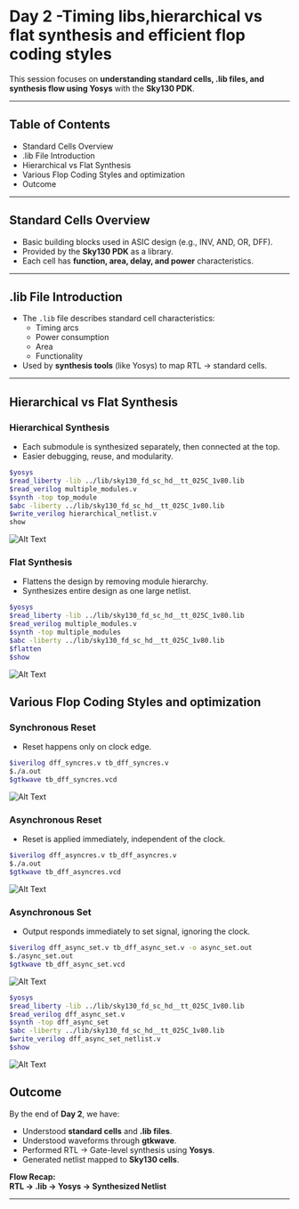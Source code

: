 
# Day 2 -Timing libs,hierarchical vs flat synthesis and efficient flop coding styles
 

This session focuses on **understanding standard cells, .lib files, and synthesis flow using Yosys** with the **Sky130 PDK**.  

---

## Table of Contents  
- Standard Cells Overview  
- .lib File Introduction
- Hierarchical vs Flat Synthesis
- Various Flop Coding Styles and optimization 
- Outcome  

---

##  Standard Cells Overview  
- Basic building blocks used in ASIC design (e.g., INV, AND, OR, DFF).  
- Provided by the **Sky130 PDK** as a library.  
- Each cell has **function, area, delay, and power** characteristics.  

---

## .lib File Introduction  
- The `.lib` file describes standard cell characteristics:  
  - Timing arcs  
  - Power consumption  
  - Area  
  - Functionality  
- Used by **synthesis tools** (like Yosys) to map RTL → standard cells.  

---

## Hierarchical vs Flat Synthesis


### Hierarchical Synthesis 
- Each submodule is synthesized separately, then connected at the top.
- Easier debugging, reuse, and modularity.
```bash
$yosys
$read_liberty -lib ../lib/sky130_fd_sc_hd__tt_025C_1v80.lib
$read_verilog multiple_modules.v
$synth -top top_module
$abc -liberty ../lib/sky130_fd_sc_hd__tt_025C_1v80.lib
$write_verilog hierarchical_netlist.v
show
```
![Alt Text](Image/hier.png)
### Flat Synthesis 
- Flattens the design by removing module hierarchy.
- Synthesizes entire design as one large netlist.
```bash
$yosys
$read_liberty -lib ../lib/sky130_fd_sc_hd__tt_025C_1v80.lib
$read_verilog multiple_modules.v
$synth -top multiple_modules
$abc -liberty ../lib/sky130_fd_sc_hd__tt_025C_1v80.lib
$flatten
$show
```
![Alt Text](Image/flat.png)

##  Various Flop Coding Styles and optimization 

### Synchronous Reset

- Reset happens only on clock edge.
```bash
$iverilog dff_syncres.v tb_dff_syncres.v 
$./a.out
$gtkwave tb_dff_syncres.vcd
```

![Alt Text](Image/sync_reset.png)

### Asynchronous  Reset 
- Reset is applied immediately, independent of the clock.

```bash
$iverilog dff_asyncres.v tb_dff_asyncres.v 
$./a.out
$gtkwave tb_dff_asyncres.vcd
```
![Alt Text](Image/gtkwave_dff.png)

### Asynchronous  Set 
- Output responds immediately to set signal, ignoring the clock.

```bash
$iverilog dff_async_set.v tb_dff_async_set.v -o async_set.out
$./async_set.out
$gtkwave tb_dff_async_set.vcd
```
![Alt Text](Image/async_set_dff.png)

```bash
$yosys
$read_liberty -lib ../lib/sky130_fd_sc_hd__tt_025C_1v80.lib
$read_verilog dff_async_set.v
$synth -top dff_async_set
$abc -liberty ../lib/sky130_fd_sc_hd__tt_025C_1v80.lib
$write_verilog dff_async_set_netlist.v
$show
```
![Alt Text](Image/async_set.png)
##  Outcome  

By the end of **Day 2**, we have:  
- Understood **standard cells** and **.lib files**.
- Understood waveforms through **gtkwave**.
- Performed RTL → Gate-level synthesis using **Yosys**.  
- Generated netlist mapped to **Sky130 cells**.  

**Flow Recap:**  
**RTL → .lib → Yosys → Synthesized Netlist**

---
